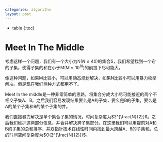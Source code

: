 ```yaml
---
categories: algorithm
layout: post
---
```


- table
{:toc}

# Meet In The Middle

考虑这样一个问题，我们有一个大小为N($N\leq 40$)的集合S，我们希望找到一个它的子集，使得子集的和在小于M($M\leq 10^{18}$)的前提下尽可能大。

像这种问题，如果M比较小，可以用动态规划解决，如果N比较小可以用暴力枚举解决。但是现在我们两种方式都用不了。

Meet In the middle是一种非常简单的思路，将集合分成大小尽可能接近的两个不相交子集A、B。之后我们容易发现结果要么是A的子集，要么是B的子集，要么是A的某个子集和B的某个子集的并。

我们直接暴力解决是单个集合子集的情况，时间复杂度为$2^{\frac{N}{2}}$。之后我们维护这两部分信息，并合并解决跨子集部分。在这里我们可以用提前对A和B的子集的总和排序，并双指针技术在线性时间内找到最大跨越A、B的子集和。总的时间空间复杂度为$O(2^{\frac{N}{2}})$。
